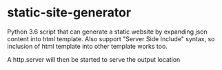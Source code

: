 # static-site-generator
Python 3.6 script that can generate a static website by expanding json content into html template.
Also support "Server Side Include" syntax, so inclusion of html template into other template works too.

A http.server will then be started to serve the output location
